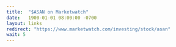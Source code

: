 ```yaml
---
title:  "$ASAN on Marketwatch"
date:   1900-01-01 08:00:00 -0700
layout: links
redirect: "https://www.marketwatch.com/investing/stock/asan"
wait: 5
---
```


